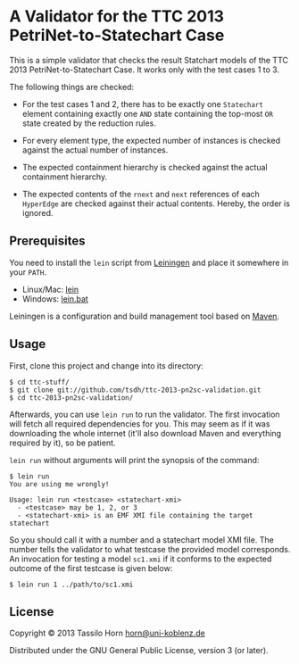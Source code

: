 # A Validator for the TTC 2013 PetriNet-to-Statechart Case

This is a simple validator that checks the result Statchart models of the TTC
2013 PetriNet-to-Statechart Case.  It works only with the test cases 1 to 3.

The following things are checked:

  - For the test cases 1 and 2, there has to be exactly one `Statechart`
    element containing exactly one `AND` state containing the top-most `OR`
    state created by the reduction rules.

  - For every element type, the expected number of instances is checked against
    the actual number of instances.

  - The expected containment hierarchy is checked against the actual
    containment hierarchy.
	
  - The expected contents of the `rnext` and `next` references of each
    `HyperEdge` are checked against their actual contents.  Hereby, the order
    is ignored.

## Prerequisites

You need to install the `lein` script from [Leiningen](http://leiningen.org)
and place it somewhere in your `PATH`.

  - Linux/Mac: [lein](https://raw.github.com/technomancy/leiningen/stable/bin/lein)
  - Windows: [lein.bat](https://raw.github.com/technomancy/leiningen/preview/bin/lein.bat)

Leiningen is a configuration and build management tool based on
[Maven](http://maven.apache.org/).

## Usage

First, clone this project and change into its directory:

````
$ cd ttc-stuff/
$ git clone git://github.com/tsdh/ttc-2013-pn2sc-validation.git
$ cd ttc-2013-pn2sc-validation/
````

Afterwards, you can use `lein run` to run the validator.  The first invocation
will fetch all required dependencies for you.  This may seem as if it was
downloading the whole internet (it'll also download Maven and everything
required by it), so be patient.

`lein run` without arguments will print the synopsis of the command:

````
$ lein run
You are using me wrongly!

Usage: lein run <testcase> <statechart-xmi>
  - <testcase> may be 1, 2, or 3
  - <statechart-xmi> is an EMF XMI file containing the target statechart
````

So you should call it with a number and a statechart model XMI file.  The
number tells the validator to what testcase the provided model corresponds.  An
invocation for testing a model `sc1.xmi` if it conforms to the expected outcome
of the first testcase is given below:

````
$ lein run 1 ../path/to/sc1.xmi
````

## License

Copyright © 2013 Tassilo Horn <horn@uni-koblenz.de>

Distributed under the GNU General Public License, version 3 (or later).
